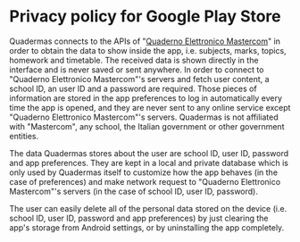 # Privacy policy for Google Play Store

Quadermas connects to the APIs of "[Quaderno Elettronico Mastercom](https://www.mastercompro.it/soluzioni/area-didattica/quaderno-elettronico/)" in order to obtain the data to show inside the app, i.e. subjects, marks, topics, homework and timetable. The received data is shown directly in the interface and is never saved or sent anywhere. In order to connect to "Quaderno Elettronico Mastercom"'s servers and fetch user content, a school ID, an user ID and a password are required. Those pieces of information are stored in the app preferences to log in automatically every time the app is opened, and they are never sent to any online service except "Quaderno Elettronico Mastercom"'s servers. Quadermas is not affiliated with "Mastercom", any school, the Italian government or other government entities.

The data Quadermas stores about the user are school ID, user ID, password and app preferences. They are kept in a local and private database which is only used by Quadermas itself to customize how the app behaves (in the case of preferences) and make network request to "Quaderno Elettronico Mastercom"'s servers (in the case of school ID, user ID, password).

The user can easily delete all of the personal data stored on the device (i.e. school ID, user ID, password and app preferences) by just clearing the app's storage from Android settings, or by uninstalling the app completely.
